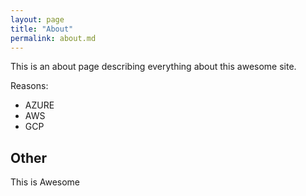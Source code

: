 ```yaml
---
layout: page
title: "About"
permalink: about.md
---
```


This is an about page describing everything about this awesome site.

Reasons:
- AZURE
- AWS
- GCP

## Other 
This is Awesome
